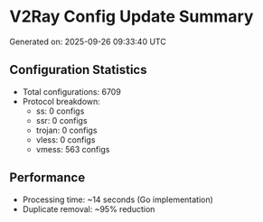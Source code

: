 # V2Ray Config Update Summary
Generated on: 2025-09-26 09:33:40 UTC

## Configuration Statistics
- Total configurations: 6709
- Protocol breakdown:
  - ss: 0 configs
  - ssr: 0 configs
  - trojan: 0 configs
  - vless: 0 configs
  - vmess: 563 configs

## Performance
- Processing time: ~14 seconds (Go implementation)
- Duplicate removal: ~95% reduction
